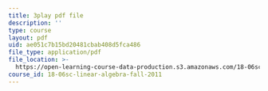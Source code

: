 ```yaml
---
title: 3play pdf file
description: ''
type: course
layout: pdf
uid: ae051c7b15bd20481cbab408d5fca486
file_type: application/pdf
file_location: >-
  https://open-learning-course-data-production.s3.amazonaws.com/18-06sc-linear-algebra-fall-2011/ae051c7b15bd20481cbab408d5fca486_l88D4r74gtM.pdf
course_id: 18-06sc-linear-algebra-fall-2011
---
```

